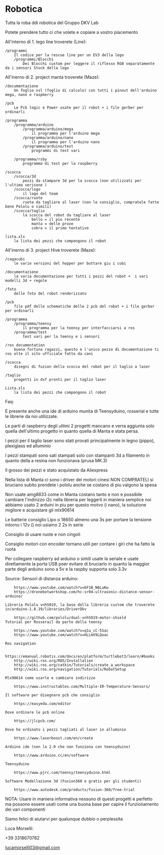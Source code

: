 # Robotica

Tutta la roba ddi robotica del Gruppo DKV Lab

Potete prendere tutto ci che volete e copiare a vostro piacemento

All'interno di 1. lego line troverete (Line):

	/programmi
		Il codice per la rescue line per un EV3 della lego
		/programmi/Blocchi
			Dei Blocchi custom per leggere il riflesso RGB separatamente da i sensori Stock della lego

All'inerno di 2. project manta troverete (Maze):

	/documentazione
		Un foglio xsl (foglio di calcolo) con tutti i pinout dell'arduino mega, nano e raspberry 
		
	/pcb
		Le Pcb logic e Power usate per il robot + i file gerber per ordinarli
		
	/programma
		/programma/arduino
			/programma/arduino/mega
				il programma per l'arduino mega
			/programma/arduino/nano
				il programma per l'arduino nano
			/programma/arduino/test
				programmi di test vari
		
		/programma/rsby
			programma di test per la raspberry
	
	/scocca
		/scocca/3d
			pezzi da stampare 3d per la scocca (non utilizzati per l'ultima verisone )
		/scocca/logo
			il logo del team
		/scocca/ruote
			ruote da tagliare al laser (non le consiglio, compratele fatte bene Pololu o simili)
		/scocca/taglio
			la scocca del robot da tagliare al laser 
				bello = il piu recente
				manta = delle prove 
				cobra = il primo tentativo
				
	lista.xls 
		la lista dei pezzi che compongono il robot


All'inerno di 3. project Hive troverete (Maze):

	/cagacubi
		le varie versioni del hopper per buttare giu i cubi
		
	/documentazione
		la varia documentazione per tutti i pezzi del robot +  i vari modelli 3d + regole
	
	/foto
		delle foto del robot renderizzato
	
	/pcb 
		file pdf delle schematiche delle 2 pcb del robot + i file gerber per ordinarli
	
	/programma
		/programma/teensy
			il programma per la teensy per interfacciarsi a ros
		/programma/test
			test vari per la teensy e i sensori
	
	/ros documentation
		buona fortuna ragazzi, questo e l'unico pezzo di documentazione ti ros olte il sito ufficiale fatto da cani
	
	/scocca
		disegni di fuzion della scocca del robot per il taglio a laser
	
	/taglio
		progetti in dxf pronti per il taglio laser
		
	Lista.xls
		la lista dei pezzi che compongono il robot

Faq:

E presente anche una ide di arduino munita di Teensyduino, rosserial e tutte le librerie da noi utilizzate.

Le parti di raspberry degli ultimi 2 progetti mancano e verra aggiunta solo quella dell'ultimo progetto in quanto quella di Manta e stata persa.

I pezzi per il taglio laser sono stati provati principalmente in legno (pippo), plexiglass ed alluminio

I pezzi stampati sono sati stampati solo con stampanti 3d a filamento in quanto della a resina non funzionava (prusa MK.3)

Il grosso dei pezzi e stato acquistato da Aliexpress

Nella lista di Manta ci sono i driver dei motori cinesi NON COMPRATELI si bruciano subito prendete i pololu anche se costano di piu valgono la spesa

Non usate amg8833 come in Manta costano tanto e non e possibile cambiare l'indirizzo i2c nella libreria per leggerli in maniera semplice noi abbiamo usato 2 arduini in piu per questo motvo (i nano), la soluzione migliore e acquistare gli mlx90614

Le batterie consiglio Lipo o 18650 almeno una 3s per portare la tensione intorno i 12v () noi usiamo 2 2s in serie

Consiglio di usare ruote e non cingoli

Consiglio motori con encoder tornano utili per contare i giri che ha fatto la ruota

Per collegare raspberry ad arduino o simili usate la seriale e usate direttamente la porta USB poer evitare di bruciarlo in quanto la maggior parte degli arduino sono a 5v e la raspby supporta solo 3.3v


Source:
	Sensori di distanza arduino:
	
		https://www.youtube.com/watch?v=6F1B_N6LuKw
		https://dronebotworkshop.com/hc-sr04-ultrasonic-distance-sensor-arduino/
		
	Libreria Pololu vnh5019, la base della libreria custom che troverete in/arduino-1.8.19/libraries/DriverDkv
	
		https://github.com/pololu/dual-vnh5019-motor-shield
	Tutorial per Rosserail da parte della teensy
	
		https://www.youtube.com/watch?v=q1u_cC-5Sac
		https://www.youtube.com/watch?v=HLLmV9LQoac
		
	Ros navigation
	
		https://emanual.robotis.com/docs/en/platform/turtlebot3/learn/#books
		http://wiki.ros.org/ROS/Installation
		http://wiki.ros.org/catkin/Tutorials/create_a_workspace
		http://wiki.ros.org/navigation/Tutorials/RobotSetup
		
	Mlx90614 come usarle e cambiare indirizzo
	
		https://www.instructables.com/Multiple-IR-Temperature-Sensors/
		
	Il software per disegnare pcb che consiglio
	
		https://easyeda.com/editor
		
	Dove ordinare le pcb online
	
		https://jlcpcb.com/
		
	Dove ho ordinato i pezzi tagliati al laser in alluminio
	
		https://www.laserboost.com/en/create
		
	Arduino ide (non la 2.0 che non funziona con teensyduino)
	
		https://www.arduino.cc/en/software
		
	Teensyduino
	
		https://www.pjrc.com/teensy/teensyduino.html
		
	Software Modellazione 3d (Fusion360 e gratis per gli studenti)
	
		https://www.autodesk.com/products/fusion-360/free-trial
	
	
	
NOTA:
Usare in maniera informativa nessuno di questi progetti e perfetto ma possono essere usati come una buona base per capire il funzionamento dei vari componenti
					
Siamo felici di aiutarvi per qualunque dubbio o perplessita

Luca Morselli:

+39 3318670782 

lucamorselli03@gmail.com

